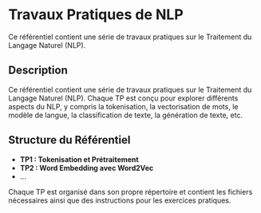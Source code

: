 # Travaux Pratiques de NLP

Ce référentiel contient une série de travaux pratiques sur le Traitement du Langage Naturel (NLP).

## Description

Ce référentiel contient une série de travaux pratiques sur le Traitement du Langage Naturel (NLP). Chaque TP est conçu pour explorer différents aspects du NLP, y compris la tokenisation, la vectorisation de mots, le modèle de langue, la classification de texte, la génération de texte, etc.

## Structure du Référentiel

- **TP1 : Tokenisation et Prétraitement**
- **TP2 : Word Embedding avec Word2Vec**
- ...

Chaque TP est organisé dans son propre répertoire et contient les fichiers nécessaires ainsi que des instructions pour les exercices pratiques.
